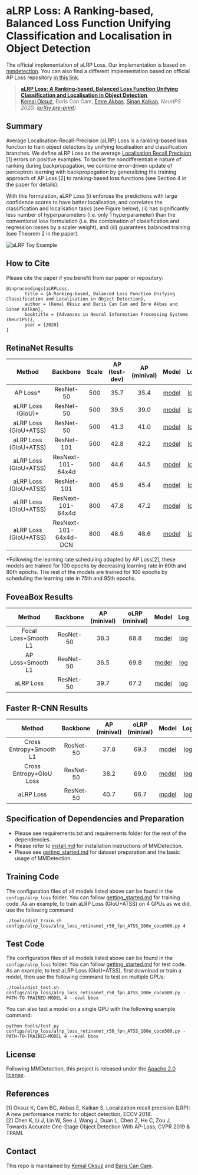 # aLRP Loss: A Ranking-based, Balanced Loss Function Unifying Classification and Localisation in Object Detection 

The official implementation of aLRP Loss. Our implementation is based on [mmdetection](https://github.com/open-mmlab/mmdetection). You can also find a different implementation based on official AP Loss repository [in this link](https://github.com/kemaloksuz/aLRPLoss-AblationExperiments).

> [**aLRP Loss: A Ranking-based, Balanced Loss Function Unifying Classification and Localisation in Object Detection**](https://arxiv.org/abs/2009.13592),            
> [Kemal Oksuz](https://kemaloksuz.github.io/), Baris Can Cam, [Emre Akbas](http://user.ceng.metu.edu.tr/~emre/), [Sinan Kalkan](http://www.kovan.ceng.metu.edu.tr/~sinan/),
> *NeurIPS 2020. ([arXiv pre-print](https://arxiv.org/abs/2009.13592))*


## Summary

Average Localisation-Recall-Precision (aLRP) Loss is a ranking-based loss function to train object detectors by unifying localisation and classification branches. We define aLRP Loss as the average [Localisation Recall Precision](https://arxiv.org/abs/1807.01696) [1] errors on positive examples. To tackle the nondifferentiable nature of ranking during backpropagation, we combine error-driven update of perceptron learning with backpropogation by generalizing the training approach of AP Loss [2] to ranking-based loss functions (see Section 4 in the paper for details). 

With this formulation, aLRP Loss (i) enforces the predictions with large confidence scores to have better localisation, and correlates the classification and localisation tasks (see Figure below), (ii) has significantly less number of hyperparameters (i.e. only 1 hyperparameter) than the conventional loss formulation (i.e. the combination of classification and regression losses by a scaler weight), and (iii) guarantees balanced training (see Theorem 2 in the paper).

![aLRP Toy Example](assets/Teaser.png)


## How to Cite

Please cite the paper if you benefit from our paper or repository:
```
@inproceedings{aLRPLoss,
       title = {A Ranking-based, Balanced Loss Function Unifying Classification and Localisation in Object Detection},
       author = {Kemal Oksuz and Baris Can Cam and Emre Akbas and Sinan Kalkan},
       booktitle = {Advances in Neural Information Processing Systems (NeurIPS)},
       year = {2020}
}
```
## RetinaNet Results

|    Method     |    Backbone     |  Scale   | AP (test-dev) | AP (minival) | Model  | Log  |
| :-------------: | :-------------: | :-----: | :------------: | :------------: | :-------: |:-------: |
| AP Loss* |    ResNet-50    |  500  |   35.7   |   35.4    | [model](https://drive.google.com/file/d/17T2TqSA_mexGx1CSsTj6H6-46jxjafRC/view?usp=sharing)|[log](https://drive.google.com/file/d/1pkSLBDbTLqeRqSUZlxUMxofSR6FQO_0U/view?usp=sharing)|
| aLRP Loss (GIoU)* |    ResNet-50    |  500  |   39.5   |   39.0   | [model](https://drive.google.com/file/d/1K-YGYrVMRGp0M6w7_PgIYAp2kHFOJo8C/view?usp=sharing)|[log](https://drive.google.com/file/d/1iGj9zb68sksJsYKG68T8sd900PMOTbqd/view?usp=sharing)|
| aLRP Loss (GIoU+ATSS) |    ResNet-50    |  500  |   41.3   |   41.0   | [model](https://drive.google.com/file/d/15wKL1YVPrCBLpPKtaOe8VQR2uhyKUB0L/view?usp=sharing)|[log](https://drive.google.com/file/d/1blRO6-C2itppoLCKt6q9CQEl8POn4J4q/view?usp=sharing)|
|aLRP Loss (GIoU+ATSS)|    ResNet-101    |  500  |   42.8   |   42.2   | [model](https://drive.google.com/file/d/1Cozn9fB44IPq26SN1L-qbGqbLucSMnKK/view?usp=sharing)|[log](https://drive.google.com/file/d/1T8vJug62foZna9VRhE-m5i_xpDZpC-TO/view?usp=sharing)|
|aLRP Loss (GIoU+ATSS)|    ResNext-101-64x4d    |  500  |   44.6   |   44.5   | [model](https://drive.google.com/file/d/1YB7R68VDsruBVI1YhqMVO2XO2EgX3aUA/view?usp=sharing)|[log](https://drive.google.com/file/d/1oP2jDBkQfK3x0G2kvS-ZimM9IAiTfQ_t/view?usp=sharing)|
|aLRP Loss (GIoU+ATSS)|    ResNet-101    |  800  |   45.9   |   45.4   | [model](https://drive.google.com/file/d/1L74v4LLWt5uYDEeSBMhKECpztqNG3QIQ/view?usp=sharing)|[log](https://drive.google.com/file/d/1lhz_UI5kKlhZXI1DQ7Gt1ph-DJRS-zW4/view?usp=sharing)|
|aLRP Loss (GIoU+ATSS)|    ResNext-101-64x4d    |  800  |   47.8   |   47.2   | [model](https://drive.google.com/file/d/1-sJoRM7u43rLx9ntJkvuE4BmOwEfukDs/view?usp=sharing)|[log](https://drive.google.com/file/d/1TROgjqCWmlWm9wH8YIYV8V5IsaVVY4w8/view?usp=sharing)|
|aLRP Loss (GIoU+ATSS)|    ResNext-101-64x4d-DCN    |  800  |   48.9   |   48.6   | [model](https://drive.google.com/file/d/1vO_wAPzVQm8-tCj0ReoJeo6T0EpeRv61/view?usp=sharing)|[log](https://drive.google.com/file/d/1Q6HALIEg60bpKXuJIiiLF9IzdsYdZ8BC/view?usp=sharing)|

*Following the learning rate scheduling adopted by AP Loss[2], these models are trained for 100 epochs by decreasing learning rate in 60th and 80th epochs. The rest of the models are trained for 100 epochs by scheduling the learning rate in 75th and 95th epochs.

## FoveaBox Results

|    Method     |  Backbone   | AP (minival) | oLRP (minival) | Model  |  Log  |
| :-------------: | :-----: | :------------: | :------------: | :-------: | :-------: |
|    Focal Loss+Smooth L1 |  ResNet-50  |   38.3   |   68.8  | [model](https://drive.google.com/file/d/1uOB7r6XuQvEzPvZnmHvmL69qSYFQj2mR/view?usp=sharing)|[log](https://drive.google.com/file/d/1yiKJ8UHEz1Uql-Qi4rUEVHheeFaji0Va/view?usp=sharing)|
|    AP Loss+Smooth L1  | ResNet-50 |   36.5  |   69.8   | [model](https://drive.google.com/file/d/1FyaKNJOE6Rbq2bSN6SAWnE8t_hW7OIFC/view?usp=sharing)|[log](https://drive.google.com/file/d/1O5H2RdRijVJzJgHtyxX7qrThsA_Rcrft/view?usp=sharing)|
|    aLRP Loss | ResNet-50 |   39.7   |   67.2  | [model](https://drive.google.com/file/d/1f76mMqp7yAPIKzj5Cb6Moy6Dk13I1qny/view?usp=sharing)|[log](https://drive.google.com/file/d/1UGbcaAgAwL0P_dbY5RDhy53DqPDY20j7/view?usp=sharing)|

## Faster R-CNN Results

|    Method     |  Backbone   | AP (minival) | oLRP (minival) | Model  |  Log  |
| :-------------: | :-----: | :------------: | :------------: | :-------: | :-------: |
|    Cross Entropy+Smooth L1 |  ResNet-50  |   37.8   |   69.3  | [model](https://drive.google.com/file/d/1eUahlGWfArXhc5e58IQWT7QU0TVMZGAM/view?usp=sharing)|[log](https://drive.google.com/file/d/19_0pT3H3q1I5oNTMN8rbRgPSjL-hltaL/view?usp=sharing)|
|    Cross Entropy+GIoU Loss  | ResNet-50 |   38.2  |   69.0   | [model](https://drive.google.com/file/d/1OSdruWbtYmC35BaM7pz9Oe34OuVnyu71/view?usp=sharing)|[log](https://drive.google.com/file/d/15IlJ8G5G0COF-JktijcYi37qcNkY4X0Q/view?usp=sharing)|
|    aLRP Loss | ResNet-50 |   40.7   |   66.7  | [model](https://drive.google.com/file/d/1NgbI9_5f6giKLfT9UlZZNoPH6D-Cm3U8/view?usp=sharing)|[log](https://drive.google.com/file/d/1IivL3d693s_jYD5CoUuRoSrLTKj5tTcp/view?usp=sharing)|

## Specification of Dependencies and Preparation

- Please see requirements.txt and requirements folder for the rest of the dependencies.
- Please refer to [install.md](docs/install.md) for installation instructions of MMDetection.
- Please see [getting_started.md](docs/getting_started.md) for dataset preparation and the basic usage of MMDetection.

## Training Code
The configuration files of all models listed above can be found in the `configs/alrp_loss` folder. You can follow [getting_started.md](docs/getting_started.md) for training code. As an example, to train aLRP Loss (GIoU+ATSS) on 4 GPUs as we did, use the following command:

```
./tools/dist_train.sh configs/alrp_loss/alrp_loss_retinanet_r50_fpn_ATSS_100e_coco500.py 4
```


## Test Code
The configuration files of all models listed above can be found in the `configs/alrp_loss` folder. You can follow [getting_started.md](docs/getting_started.md) for test code. As an example, to test aLRP Loss (GIoU+ATSS), first download or train a model, then use the following command to test on multiple GPUs:

```
./tools/dist_test.sh configs/alrp_loss/alrp_loss_retinanet_r50_fpn_ATSS_100e_coco500.py -PATH-TO-TRAINED-MODEL 4 --eval bbox

```
You can also test a model on a single GPU with the following example command:
```
python tools/test.py configs/alrp_loss/alrp_loss_retinanet_r50_fpn_ATSS_100e_coco500.py -PATH-TO-TRAINED-MODEL 4 --eval bbox

```

## License
Following MMDetection, this project is released under the [Apache 2.0 license](LICENSE).

## References
[1] Oksuz K, Cam BC, Akbas E, Kalkan S, Localization recall precision (LRP): A new performance metric for object detection, ECCV 2018.  
[2] Chen K, Li J, Lin W, See J, Wang J, Duan L, Chen Z, He C, Zou J, Towards Accurate One-Stage Object Detection With AP-Loss, CVPR 2019 & TPAMI.

## Contact

This repo is maintained by [Kemal Oksuz](http://github.com/kemaloksuz) and [Baris Can Cam](http://github.com/cancam).
